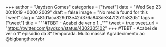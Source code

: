 
+++
author = "Jaydson Gomes"
categories = ["tweet"]
date = "Wed Sep 23 00:10:19 +0000 2009"
draft = false
image = "No media found for this Tweet"
slug = "481d1aca829d13e42d376a843de347f2b11582d5"
tags = ["tweet"]
title = """#TBBT - Acabei de ver o 1..."""
tweet = true
tweet_url = "https://twitter.com/jaydson/status/4302305102"
+++
#TBBT - Acabei de ver o 1° episódio da 3° temporada. Muito massa! Agradecimento ao @bigbangtheorybr
